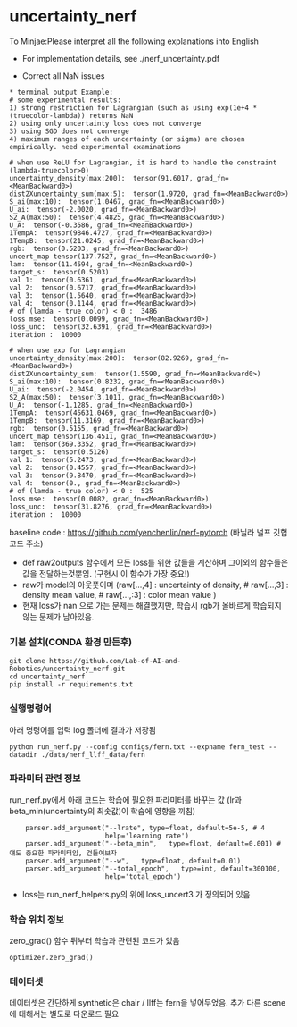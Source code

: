 # uncertainty_nerf
To Minjae:Please interpret all the following explanations into English

* For implementation details, see ./nerf_uncertainty.pdf

* Correct all NaN issues



```
* terminal output Example:
# some experimental results:
1) strong restriction for Lagrangian (such as using exp(1e+4 * (truecolor-lambda)) returns NaN
2) using only uncertainty loss does not converge
3) using SGD does not converge
4) maximum ranges of each uncertainty (or sigma) are chosen empirically. need experimental examinations

# when use ReLU for Lagrangian, it is hard to handle the constraint (lambda-truecolor>0)
uncertainty_density(max:200):  tensor(91.6017, grad_fn=<MeanBackward0>)
dist2Xuncertainty_sum(max:5):  tensor(1.9720, grad_fn=<MeanBackward0>)
S_ai(max:10):  tensor(1.0467, grad_fn=<MeanBackward0>)
U_ai:  tensor(-2.0020, grad_fn=<MeanBackward0>)
S2_A(max:50):  tensor(4.4825, grad_fn=<MeanBackward0>)
U_A:  tensor(-0.3586, grad_fn=<MeanBackward0>)
1TempA:  tensor(9846.4727, grad_fn=<MeanBackward0>)
1TempB:  tensor(21.0245, grad_fn=<MeanBackward0>)
rgb:  tensor(0.5203, grad_fn=<MeanBackward0>)
uncert_map tensor(137.7527, grad_fn=<MeanBackward0>)
lam:  tensor(11.4594, grad_fn=<MeanBackward0>)
target_s:  tensor(0.5203)
val 1:  tensor(0.6361, grad_fn=<MeanBackward0>)
val 2:  tensor(0.6717, grad_fn=<MeanBackward0>)
val 3:  tensor(1.5640, grad_fn=<MeanBackward0>)
val 4:  tensor(0.1144, grad_fn=<MeanBackward0>)
# of (lamda - true color) < 0 :  3486
loss mse:  tensor(0.0099, grad_fn=<MeanBackward0>)
loss_unc:  tensor(32.6391, grad_fn=<MeanBackward0>)
iteration :  10000

# when use exp for Lagrangian
uncertainty_density(max:200):  tensor(82.9269, grad_fn=<MeanBackward0>)
dist2Xuncertainty_sum:  tensor(1.5590, grad_fn=<MeanBackward0>)
S_ai(max:10):  tensor(0.8232, grad_fn=<MeanBackward0>)
U_ai:  tensor(-2.0454, grad_fn=<MeanBackward0>)
S2_A(max:50):  tensor(3.1011, grad_fn=<MeanBackward0>)
U_A:  tensor(-1.1285, grad_fn=<MeanBackward0>)
1TempA:  tensor(45631.0469, grad_fn=<MeanBackward0>)
1TempB:  tensor(11.3169, grad_fn=<MeanBackward0>)
rgb:  tensor(0.5155, grad_fn=<MeanBackward0>)
uncert_map tensor(136.4511, grad_fn=<MeanBackward0>)
lam:  tensor(369.3352, grad_fn=<MeanBackward0>)
target_s:  tensor(0.5126)
val 1:  tensor(5.2473, grad_fn=<MeanBackward0>)
val 2:  tensor(0.4557, grad_fn=<MeanBackward0>)
val 3:  tensor(9.8470, grad_fn=<MeanBackward0>)
val 4:  tensor(0., grad_fn=<MeanBackward0>)
# of (lamda - true color) < 0 :  525
loss mse:  tensor(0.0082, grad_fn=<MeanBackward0>)
loss_unc:  tensor(31.8276, grad_fn=<MeanBackward0>)
iteration :  10000
```

baseline code : https://github.com/yenchenlin/nerf-pytorch (바닐라 널프 깃헙코드 주소)





- def raw2outputs 함수에서 모든 loss를 위한 값들을 계산하며 그이외의 함수들은 값을 전달하는것뿐임. (구현시 이 함수가 가장 중요!)
- raw가 model의 아웃풋이며 (raw[...,4] : uncertainty of density, # raw[...,3] : density mean value, # raw[...,:3] : color mean value )
- 현재 loss가 nan 으로 가는 문제는 해결했지만, 학습시 rgb가 올바르게 학습되지 않는 문제가 남아있음.

### 기본 설치(CONDA 환경 만든후)
```
git clone https://github.com/Lab-of-AI-and-Robotics/uncertainty_nerf.git
cd uncertainty_nerf
pip install -r requirements.txt
```

### 실행명령어
아래 명령어를 입력 log 폴더에 결과가 저장됨
```
python run_nerf.py --config configs/fern.txt --expname fern_test --datadir ./data/nerf_llff_data/fern
```

### 파라미터 관련 정보
run_nerf.py에서 아래 코드는 학습에 필요한 파라미터를 바꾸는 값 (lr과 beta_min(uncertainty의 최솟값)이 학습에 영향을 끼침)
```
    parser.add_argument("--lrate", type=float, default=5e-5, # 4 
                        help='learning rate')
    parser.add_argument("--beta_min",   type=float, default=0.001) # 얘도 중요한 파라미터임, 건들여보자
    parser.add_argument("--w",   type=float, default=0.01) 
    parser.add_argument("--total_epoch",   type=int, default=300100, 
                        help='total_epoch')
```

- loss는 run_nerf_helpers.py의 위에 loss_uncert3 가 정의되어 있음


### 학습 위치 정보
zero_grad() 함수 뒤부터 학습과 관련된 코드가 있음
```
optimizer.zero_grad()
```


### 데이터셋
데이터셋은 간단하게 synthetic은 chair / llff는 fern을 넣어두었음. 추가 다른 scene에 대해서는 별도로 다운로드 필요
